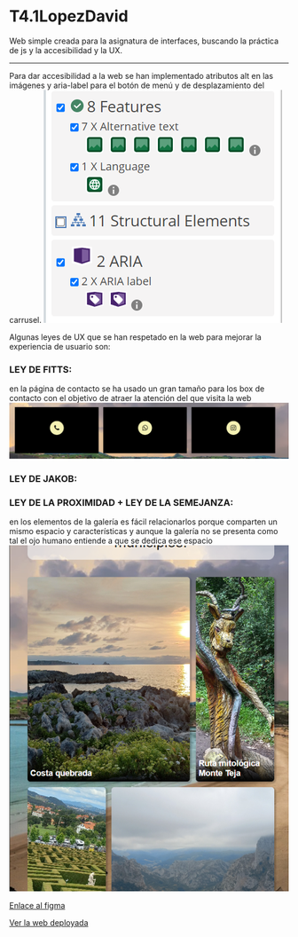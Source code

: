 # T4.1LopezDavid
Web simple creada para la asignatura de interfaces, buscando la práctica de js y la accesibilidad y la UX.

<hr>

Para dar accesibilidad a la web se han implementado atributos alt en las imágenes y aria-label para el botón de menú y de desplazamiento del carrusel.
![ley de fitts](readmeImages/1.png)

Algunas leyes de UX que se han respetado en la web para mejorar la experiencia de usuario son:

### LEY DE FITTS:
en la página de contacto se ha usado un gran tamaño para los box de contacto con el objetivo de atraer la atención del que visita la web
![ley de fitts](readmeImages/2.png)

### LEY DE JAKOB: 

### LEY DE LA PROXIMIDAD + LEY DE LA SEMEJANZA: 
en los elementos de la galería es fácil relacionarlos porque comparten un mismo espacio y características y aunque la galería no se presenta como tal el ojo humano entiende a que se dedica ese espacio  
![ley de la proximidad y semejanza](readmeImages/3.png)

[Enlace al figma](https://www.figma.com/file/e11LHEjReQ4WTmjiY7snnq/T4.1LopezDavid?type=design&node-id=0-1&mode=design)

[Ver la web deployada](https://lbdavid17.github.io/T4.1LopezDavid/)




